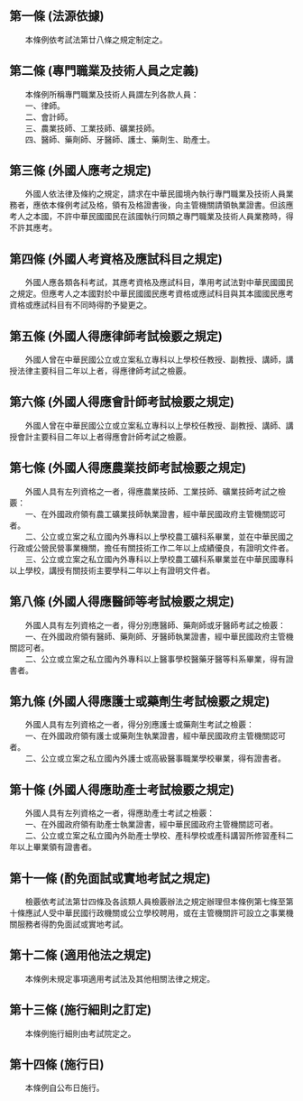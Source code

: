 第一條 (法源依據)
-----------------
　　本條例依考試法第廿八條之規定制定之。  


第二條 (專門職業及技術人員之定義)
---------------------------------
　　本條例所稱專門職業及技術人員謂左列各款人員：  
　　一、律師。  
　　二、會計師。  
　　三、農業技師、工業技師、礦業技師。  
　　四、醫師、藥劑師、牙醫師、護士、藥劑生、助產士。  


第三條 (外國人應考之規定)
-------------------------
　　外國人依法律及條約之規定，請求在中華民國境內執行專門職業及技術人員業務者，應依本條例考試及格，領有及格證書後，向主管機關請領執業證書。但該應考人之本國，不許中華民國國民在該國執行同類之專門職業及技術人員業務時，得不許其應考。  


第四條 (外國人考資格及應試科目之規定)
-------------------------------------
　　外國人應各類各科考試，其應考資格及應試科目，準用考試法對中華民國國民之規定。但應考人之本國對於中華民國國民應考資格或應試科目與其本國國民應考資格或應試科目有不同時得酌予變更之。  


第五條 (外國人得應律師考試檢覈之規定)
-------------------------------------
　　外國人曾在中華民國公立或立案私立專科以上學校任教授、副教授、講師，講授法律主要科目二年以上者，得應律師考試之檢覈。  


第六條 (外國人得應會計師考試檢覈之規定)
---------------------------------------
　　外國人曾在中華民國公立或立案私立專科以上學校任教授、副教授、講師、講授會計主要科目二年以上者得應會計師考試之檢覈。  


第七條 (外國人得應農業技師考試檢覈之規定)
-----------------------------------------
　　外國人具有左列資格之一者，得應農業技師、工業技師、礦業技師考試之檢覈：  
　　一、在外國政府領有農工礦業技師執業證書，經中華民國政府主管機關認可者。  
　　二、公立或立案之私立國內外專科以上學校農工礦科系畢業，並在中華民國之行政或公營民營事業機關，擔任有關技術工作二年以上成績優良，有證明文件者。  
　　三、公立或立案之私立國內外專科以上學校農工礦科系畢業並在中華民國專科以上學校，講授有關技術主要學科二年以上有證明文件者。  


第八條 (外國人得應醫師等考試檢覈之規定)
---------------------------------------
　　外國人具有左列資格之一者，得分別應醫師、藥劑師或牙醫師考試之檢覈：  
　　一、在外國政府領有醫師、藥劑師、牙醫師執業證書，經中華民國政府主管機關認可者。  
　　二、公立或立案之私立國內外專科以上醫事學校醫藥牙醫等科系畢業，得有證書者。  


第九條 (外國人得應護士或藥劑生考試檢覈之規定)
---------------------------------------------
　　外國人具有左列資格之一者，得分別應護士或藥劑生考試之檢覈：  
　　一、在外國政府領有護士或藥劑生執業證書，經中華民國政府主管機關認可者。  
　　二、公立或立案之私立國內外護士或高級醫事職業學校畢業，得有證書者。  


第十條 (外國人得應助產士考試檢覈之規定)
---------------------------------------
　　外國人具有左列資格之一者，得應助產士考試之檢覈：  
　　一、在外國政府領有助產士執業證書，經中華民國政府主管機關認可者。  
　　二、公立或立案之私立國內外助產士學校、產科學校或產科講習所修習產科二年以上畢業領有證書者。  


第十一條 (酌免面試或實地考試之規定)
-----------------------------------
　　檢覈依考試法第廿四條及各該類人員檢覈辦法之規定辦理但本條例第七條至第十條應試人受中華民國行政機關或公立學校聘用，或在主管機關許可設立之事業機關服務者得酌免面試或實地考試。  


第十二條 (適用他法之規定)
-------------------------
　　本條例未規定事項適用考試法及其他相關法律之規定。  


第十三條 (施行細則之訂定)
-------------------------
　　本條例施行細則由考試院定之。  


第十四條 (施行日)
-----------------
　　本條例自公布日施行。